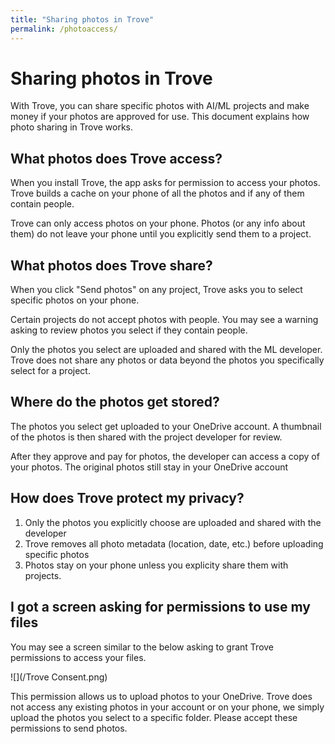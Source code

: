 ```yaml
---
title: "Sharing photos in Trove"
permalink: /photoaccess/
---
```

# Sharing photos in Trove

With Trove, you can share specific photos with AI/ML projects and make money if your photos are approved for use. This document explains how photo sharing in Trove works.

## What photos does Trove access?

When you install Trove, the app asks for permission to access your photos. Trove builds a cache on your phone of all the photos and if any of them contain people.

Trove can only access photos on your phone. Photos (or any info about them) do not leave your phone until you explicitly send them to a project.

## What photos does Trove share?

When you click "Send photos" on any project, Trove asks you to select specific photos on your phone. 

Certain projects do not accept photos with people. You may see a warning asking to review photos you select if they contain people.

Only the photos you select are uploaded and shared with the ML developer. Trove does not share any photos or data beyond the photos you specifically select for a project.

## Where do the photos get stored?

The photos you select get uploaded to your OneDrive account. A thumbnail of the photos is then shared with the project developer for review.

After they approve and pay for photos, the developer can access a copy of your photos. The original photos still stay in your OneDrive account

## How does Trove protect my privacy?

1. Only the photos you explicitly choose are uploaded and shared with the developer
2. Trove removes all photo metadata (location, date, etc.) before uploading specific photos
3. Photos stay on your phone unless you explicity share them with projects.

## I got a screen asking for permissions to use my files

You may see a screen similar to the below asking to grant Trove permissions to access your files.

![](/Trove Consent.png)

This permission allows us to upload photos to your OneDrive. Trove does not access any existing photos in your account or on your phone, we simply upload the photos you select to a specific folder. Please accept these permissions to send photos.
  
  

